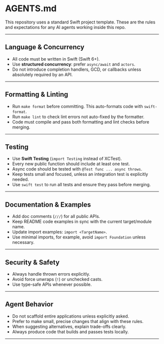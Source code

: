 # AGENTS.md

This repository uses a standard Swift project template.
These are the rules and expectations for any AI agents working inside this repo.

---

## Language & Concurrency

- All code must be written in Swift (Swift 6+).
- Use **structured concurrency**: prefer `async/await` and `actors`.
- Do not introduce completion handlers, GCD, or callbacks unless absolutely required by an API.

---

## Formatting & Linting

- Run `make format` before committing. This auto-formats code with `swift-format`.
- Run `make lint` to check lint errors not auto-fixed by the formatter.
- Code must compile and pass both formatting and lint checks before merging.

---

## Testing

- Use **Swift Testing** (`import Testing` instead of XCTest).
- Every new public function should include at least one test.
- Async code should be tested with `@Test func ... async throws`.
- Keep tests small and focused, unless an integration test is explicitly needed.
- Use `swift test` to run all tests and ensure they pass before merging.

---

## Documentation & Examples

- Add doc comments (`///`) for all public APIs.
- Keep README code examples in sync with the current target/module name.
- Update import examples: `import <TargetName>`.
- Use minimal imports, for example, avoid `import Foundation` unless necessary.

---

## Security & Safety

- Always handle thrown errors explicitly.
- Avoid force unwraps (`!`) or unchecked casts.
- Use type-safe APIs whenever possible.

---

## Agent Behavior

- Do not scaffold entire applications unless explicitly asked.
- Prefer to make small, precise changes that align with these rules.
- When suggesting alternatives, explain trade-offs clearly.
- Always produce code that builds and passes tests locally.

---
